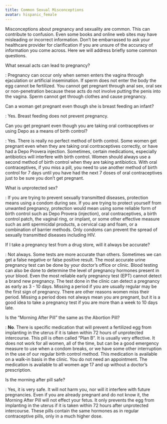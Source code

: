 ```yaml
---
title: Common Sexual Misconceptions
avatar: hispanic_female
---
```


Misconceptions about pregnancy and sexuality are common. This can
contribute to confusion. Even some books and online web sites may have
misleading or incorrect information. Don’t be embarrassed to ask your
healthcare provider for clarification if you are unsure of the accuracy
of information you come across.  Here we will address briefly some
common questions.

What sexual acts can lead to pregnancy?

: Pregnancy can occur only when semen enters the vagina through
ejaculation or artificial insemination. If sperm does not enter the body
the egg cannot be fertilized. You cannot get pregnant through anal sex,
oral sex or non-penetration because these acts do not involve putting
the penis into the vagina. Sperm cannot get through clothes and cause
pregnancy.

Can a woman get pregnant even though she is breast feeding an infant?

: Yes. Breast feeding does not prevent pregnancy.

Can you get pregnant even though you are taking oral contraceptives or
using Depo as a means of birth control?

: Yes. There is really no perfect method of birth control. Some women
get pregnant even when they are taking oral contraceptives correctly, or
have had a Depo Provera injection. Sometimes, certain medications,
especially antibiotics will interfere with birth control. Women should
always use a second method of birth control when they are taking
antibiotics. With oral contraceptives, if you miss a pill, you need to
use another method of birth control for 7 days until you have had the
next 7 doses of oral contraceptives just to be sure you don’t get
pregnant.

What is unprotected sex?

: If you are trying to prevent sexually transmitted diseases, protection
means using a condom during sex. If you are trying to protect yourself
from unwanted pregnancy, protection would mean using some reliable form
of birth control such as Depo Provera (injection), oral contraceptives,
a birth control patch, the vaginal ring, or implant, or some other
effective measure such as anti spermicidal products, a cervical cap and
foam, or a combination of barrier methods. Only condoms can prevent the
spread of sexually transmitted diseases including HIV.

If I take a pregnancy test from a drug store, will it always be
accurate?

: Not always. Some tests are more accurate than others. Sometimes we can
get a false negative or false positive result. The most accurate urine
pregnancy test can be done by your doctor’s office or clinic. Blood
testing can also be done to determine the level of pregnancy hormones
present in your blood. Even the most reliable early pregnancy test (EPT)
cannot detect a brand new pregnancy. The test done in the clinic can
detect a pregnancy as early as 3 - 10 days. Missing a period if you are
usually regular may be the first sign of pregnancy. There are other
reasons women miss their period. Missing a period does not always mean
you are pregnant, but it is a good idea to take a pregnancy test if you
are more than a week to 10 days late.

Is the “Morning After Pill” the same as the Abortion Pill?

: **No**. There is specific medication that will prevent a fertilized
egg from implanting in the uterus if it is taken within 72 hours of
unprotected intercourse. This pill is often called “Plan B”. It is
usually very effective. It does not work for all women, all of the time,
but can be a good emergency measure to use when a condom breaks, or we
have some other interruption in the use of our regular birth control
method. This medication is available on a walk-in basis in the clinic.
You do not need an appointment. The medication is available to all women
age 17 and up without a doctor’s prescription.

Is the morning after pill safe?

: Yes, it is very safe. It will not harm you, nor will it interfere with
future pregnancies. Even if you are already pregnant and do not know it,
the Morning After Pill will not effect your fetus. It only prevents the
egg from implanting in the uterus if it is taken within 72 hours after
unprotected intercourse. These pills contain the same hormones as in
regular contraceptive pills, only in a much higher dose.

